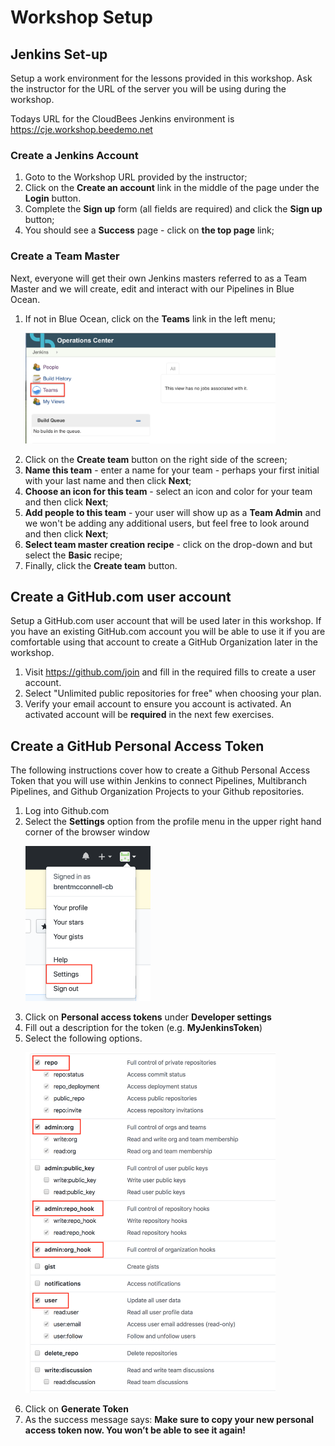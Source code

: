 # Workshop Setup

## Jenkins Set-up
Setup a work environment for the lessons provided in this workshop.  Ask the instructor for the URL of the server you will be using during the workshop.

Todays URL for the CloudBees Jenkins environment is https://cje.workshop.beedemo.net 

### Create a Jenkins Account

1. Goto to the Workshop URL provided by the instructor;
2. Click on the **Create an account** link in the middle of the page under the **Login** button.
3. Complete the **Sign up** form (all fields are required) and click the **Sign up** button;
4. You should see a **Success** page - click on **the top page** link;

### Create a Team Master

Next, everyone will get their own Jenkins masters referred to as a Team Master and we will create, edit and interact with our Pipelines in Blue Ocean.

1. If not in Blue  Ocean, click on the **Teams** link in the left menu; <p><img src="img/setup-classic-ui-Teams-link.png" width=400/>
2. Click on the **Create team** button on the right side of the screen;
3. **Name this team** - enter a name for your team - perhaps your first initial with your last name and then click **Next**;
4. **Choose an icon for this team** - select an icon and color for your team and then click **Next**;
5. **Add people to this team** - your user will show up as a **Team Admin** and we won't be adding any additional users, but feel free to look around and then click **Next**;
6. **Select team master creation recipe** - click on the drop-down and but select the **Basic** recipe;
7. Finally, click the **Create team** button.

## Create a GitHub.com user account
Setup a GitHub.com user account that will be used later in this workshop. If you have an existing GitHub.com account you will be able to use it if you are comfortable using that account to create a GitHub Organization later in the workshop.

1. Visit https://github.com/join and fill in the required fills to create a user account.
2. Select "Unlimited public repositories for free" when choosing your plan.
3. Verify your email account to ensure you account is activated.  An activated account will be **required** in the next few exercises.

## Create a GitHub Personal Access Token
The following instructions cover how to create a Github Personal Access Token that you will use within Jenkins to connect Pipelines, Multibranch Pipelines, and Github Organization Projects to your Github repositories.

1. Log into Github.com
2. Select the **Settings** option from the profile menu in the upper right hand corner of the browser window <p><img src="img/settings.png" width=200/>
3. Click on **Personal access tokens** under **Developer settings**
4. Fill out a description for the token (e.g. **MyJenkinsToken**)
5. Select the following options. <p> <img src="img/permissions.png" width=400/>
6. Click on **Generate Token**
7. As the success message says: **Make sure to copy your new personal access token now. You won’t be able to see it again!**  

